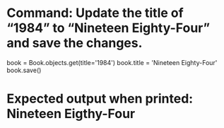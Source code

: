 # Command: Update the title of “1984” to “Nineteen Eighty-Four” and save the changes.

book = Book.objects.get(title='1984')
book.title = 'Nineteen Eighty-Four'
book.save()

# Expected output when printed: Nineteen Eigthy-Four
